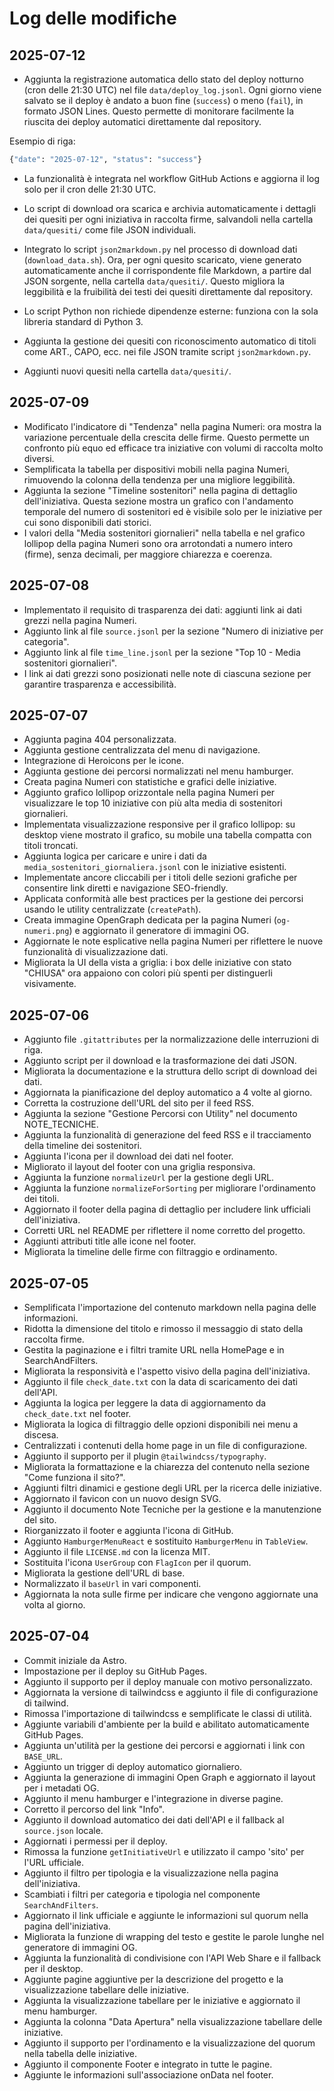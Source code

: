 # Log delle modifiche


## 2025-07-12

* Aggiunta la registrazione automatica dello stato del deploy notturno (cron delle 21:30 UTC) nel file `data/deploy_log.jsonl`. Ogni giorno viene salvato se il deploy è andato a buon fine (`success`) o meno (`fail`), in formato JSON Lines. Questo permette di monitorare facilmente la riuscita dei deploy automatici direttamente dal repository.

Esempio di riga:

```bash
{"date": "2025-07-12", "status": "success"}
```

* La funzionalità è integrata nel workflow GitHub Actions e aggiorna il log solo per il cron delle 21:30 UTC.

* Lo script di download ora scarica e archivia automaticamente i dettagli dei quesiti per ogni iniziativa in raccolta firme, salvandoli nella cartella `data/quesiti/` come file JSON individuali.

* Integrato lo script `json2markdown.py` nel processo di download dati (`download_data.sh`). Ora, per ogni quesito scaricato, viene generato automaticamente anche il corrispondente file Markdown, a partire dal JSON sorgente, nella cartella `data/quesiti/`. Questo migliora la leggibilità e la fruibilità dei testi dei quesiti direttamente dal repository.
* Lo script Python non richiede dipendenze esterne: funziona con la sola libreria standard di Python 3.
* Aggiunta la gestione dei quesiti con riconoscimento automatico di titoli come ART., CAPO, ecc. nei file JSON tramite script `json2markdown.py`.
* Aggiunti nuovi quesiti nella cartella `data/quesiti/`.

## 2025-07-09

* Modificato l'indicatore di "Tendenza" nella pagina Numeri: ora mostra la variazione percentuale della crescita delle firme. Questo permette un confronto più equo ed efficace tra iniziative con volumi di raccolta molto diversi.
* Semplificata la tabella per dispositivi mobili nella pagina Numeri, rimuovendo la colonna della tendenza per una migliore leggibilità.
* Aggiunta la sezione "Timeline sostenitori" nella pagina di dettaglio dell'iniziativa. Questa sezione mostra un grafico con l'andamento temporale del numero di sostenitori ed è visibile solo per le iniziative per cui sono disponibili dati storici.
* I valori della "Media sostenitori giornalieri" nella tabella e nel grafico lollipop della pagina Numeri sono ora arrotondati a numero intero (firme), senza decimali, per maggiore chiarezza e coerenza.

## 2025-07-08

* Implementato il requisito di trasparenza dei dati: aggiunti link ai dati grezzi nella pagina Numeri.
* Aggiunto link al file `source.jsonl` per la sezione "Numero di iniziative per categoria".
* Aggiunto link al file `time_line.jsonl` per la sezione "Top 10 - Media sostenitori giornalieri".
* I link ai dati grezzi sono posizionati nelle note di ciascuna sezione per garantire trasparenza e accessibilità.

## 2025-07-07

* Aggiunta pagina 404 personalizzata.
* Aggiunta gestione centralizzata del menu di navigazione.
* Integrazione di Heroicons per le icone.
* Aggiunta gestione dei percorsi normalizzati nel menu hamburger.
* Creata pagina Numeri con statistiche e grafici delle iniziative.
* Aggiunto grafico lollipop orizzontale nella pagina Numeri per visualizzare le top 10 iniziative con più alta media di sostenitori giornalieri.
* Implementata visualizzazione responsive per il grafico lollipop: su desktop viene mostrato il grafico, su mobile una tabella compatta con titoli troncati.
* Aggiunta logica per caricare e unire i dati da `media_sostenitori_giornaliera.jsonl` con le iniziative esistenti.
* Implementate ancore cliccabili per i titoli delle sezioni grafiche per consentire link diretti e navigazione SEO-friendly.
* Applicata conformità alle best practices per la gestione dei percorsi usando le utility centralizzate (`createPath`).
* Creata immagine OpenGraph dedicata per la pagina Numeri (`og-numeri.png`) e aggiornato il generatore di immagini OG.
* Aggiornate le note esplicative nella pagina Numeri per riflettere le nuove funzionalità di visualizzazione dati.
* Migliorata la UI della vista a griglia: i box delle iniziative con stato "CHIUSA" ora appaiono con colori più spenti per distinguerli visivamente.

## 2025-07-06

* Aggiunto file `.gitattributes` per la normalizzazione delle interruzioni di riga.
* Aggiunto script per il download e la trasformazione dei dati JSON.
* Migliorata la documentazione e la struttura dello script di download dei dati.
* Aggiornata la pianificazione del deploy automatico a 4 volte al giorno.
* Corretta la costruzione dell'URL del sito per il feed RSS.
* Aggiunta la sezione "Gestione Percorsi con Utility" nel documento NOTE_TECNICHE.
* Aggiunta la funzionalità di generazione del feed RSS e il tracciamento della timeline dei sostenitori.
* Aggiunta l'icona per il download dei dati nel footer.
* Migliorato il layout del footer con una griglia responsiva.
* Aggiunta la funzione `normalizeUrl` per la gestione degli URL.
* Aggiunta la funzione `normalizeForSorting` per migliorare l'ordinamento dei titoli.
* Aggiornato il footer della pagina di dettaglio per includere link ufficiali dell'iniziativa.
* Corretti URL nel README per riflettere il nome corretto del progetto.
* Aggiunti attributi title alle icone nel footer.
* Migliorata la timeline delle firme con filtraggio e ordinamento.

## 2025-07-05

* Semplificata l'importazione del contenuto markdown nella pagina delle informazioni.
* Ridotta la dimensione del titolo e rimosso il messaggio di stato della raccolta firme.
* Gestita la paginazione e i filtri tramite URL nella HomePage e in SearchAndFilters.
* Migliorata la responsività e l'aspetto visivo della pagina dell'iniziativa.
* Aggiunto il file `check_date.txt` con la data di scaricamento dei dati dell'API.
* Aggiunta la logica per leggere la data di aggiornamento da `check_date.txt` nel footer.
* Migliorata la logica di filtraggio delle opzioni disponibili nei menu a discesa.
* Centralizzati i contenuti della home page in un file di configurazione.
* Aggiunto il supporto per il plugin `@tailwindcss/typography`.
* Migliorata la formattazione e la chiarezza del contenuto nella sezione "Come funziona il sito?".
* Aggiunti filtri dinamici e gestione degli URL per la ricerca delle iniziative.
* Aggiornato il favicon con un nuovo design SVG.
* Aggiunto il documento Note Tecniche per la gestione e la manutenzione del sito.
* Riorganizzato il footer e aggiunta l'icona di GitHub.
* Aggiunto `HamburgerMenuReact` e sostituito `HamburgerMenu` in `TableView`.
* Aggiunto il file `LICENSE.md` con la licenza MIT.
* Sostituita l'icona `UserGroup` con `FlagIcon` per il quorum.
* Migliorata la gestione dell'URL di base.
* Normalizzato il `baseUrl` in vari componenti.
* Aggiornata la nota sulle firme per indicare che vengono aggiornate una volta al giorno.

## 2025-07-04

* Commit iniziale da Astro.
* Impostazione per il deploy su GitHub Pages.
* Aggiunto il supporto per il deploy manuale con motivo personalizzato.
* Aggiornata la versione di tailwindcss e aggiunto il file di configurazione di tailwind.
* Rimossa l'importazione di tailwindcss e semplificate le classi di utilità.
* Aggiunte variabili d'ambiente per la build e abilitato automaticamente GitHub Pages.
* Aggiunta un'utilità per la gestione dei percorsi e aggiornati i link con `BASE_URL`.
* Aggiunto un trigger di deploy automatico giornaliero.
* Aggiunta la generazione di immagini Open Graph e aggiornato il layout per i metadati OG.
* Aggiunto il menu hamburger e l'integrazione in diverse pagine.
* Corretto il percorso del link "Info".
* Aggiunto il download automatico dei dati dell'API e il fallback al `source.json` locale.
* Aggiornati i permessi per il deploy.
* Rimossa la funzione `getInitiativeUrl` e utilizzato il campo 'sito' per l'URL ufficiale.
* Aggiunto il filtro per tipologia e la visualizzazione nella pagina dell'iniziativa.
* Scambiati i filtri per categoria e tipologia nel componente `SearchAndFilters`.
* Aggiornato il link ufficiale e aggiunte le informazioni sul quorum nella pagina dell'iniziativa.
* Migliorata la funzione di wrapping del testo e gestite le parole lunghe nel generatore di immagini OG.
* Aggiunta la funzionalità di condivisione con l'API Web Share e il fallback per il desktop.
* Aggiunte pagine aggiuntive per la descrizione del progetto e la visualizzazione tabellare delle iniziative.
* Aggiunta la visualizzazione tabellare per le iniziative e aggiornato il menu hamburger.
* Aggiunta la colonna "Data Apertura" nella visualizzazione tabellare delle iniziative.
* Aggiunto il supporto per l'ordinamento e la visualizzazione del quorum nella tabella delle iniziative.
* Aggiunto il componente Footer e integrato in tutte le pagine.
* Aggiunte le informazioni sull'associazione onData nel footer.
